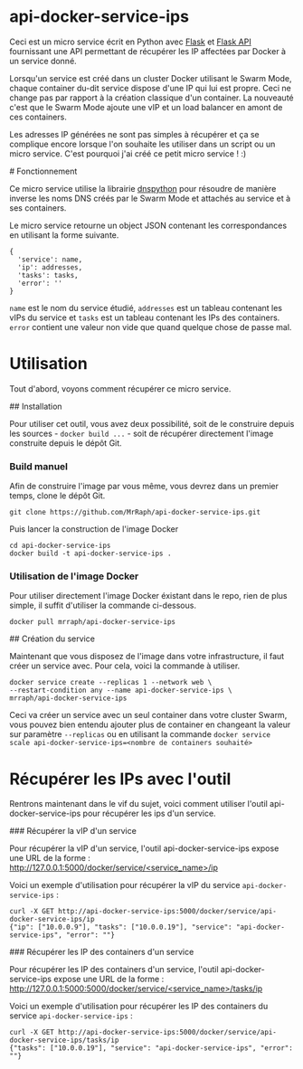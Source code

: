 # api-docker-service-ips

Ceci est un micro service écrit en Python avec [Flask](http://flask.pocoo.org/) et [Flask API](http://www.flaskapi.org/) fournissant une API permettant de récupérer les IP affectées par Docker à un service donné.

Lorsqu'un service est créé dans un cluster Docker utilisant le Swarm Mode, chaque container du-dit service dispose d'une IP qui lui est propre. Ceci ne change pas par rapport à la création classique d'un container. La nouveauté c'est que le Swarm Mode ajoute une vIP et un load balancer en amont de ces containers.

Les adresses IP générées ne sont pas simples à récupérer et ça se complique encore lorsque l'on souhaite les utiliser dans un script ou un micro service. C'est pourquoi j'ai créé ce petit micro service ! :)

# Fonctionnement

Ce micro service utilise la librairie [dnspython](http://www.dnspython.org/) pour résoudre de manière inverse les noms DNS créés par le Swarm Mode et attachés au service et à ses containers.

Le micro service retourne un object JSON contenant les correspondances en utilisant la forme suivante.

    {
      'service': name,
      'ip': addresses,
      'tasks': tasks,
      'error': ''
    }

`name` est le nom du service étudié, `addresses` est un tableau contenant les vIPs du service et `tasks` est un tableau contenant les IPs des containers. `error` contient une valeur non vide que quand quelque chose de passe mal.

# Utilisation

Tout d'abord, voyons comment récupérer ce micro service.

## Installation

Pour utiliser cet outil, vous avez deux possibilité, soit de le construire depuis les sources - `docker build ...` - soit de récupérer directement l'image construite depuis le dépôt Git.

### Build manuel

Afin de construire l'image par vous même, vous devrez dans un premier temps, clone le dépôt Git.

    git clone https://github.com/MrRaph/api-docker-service-ips.git

Puis lancer la construction de l'image Docker

    cd api-docker-service-ips
    docker build -t api-docker-service-ips .

### Utilisation de l'image Docker

Pour utiliser directement l'image Docker éxistant dans le repo, rien de plus simple, il suffit d'utiliser la commande ci-dessous.

    docker pull mrraph/api-docker-service-ips

## Création du service

Maintenant que vous disposez de l'image dans votre infrastructure, il faut créer un service avec. Pour cela, voici la commande à utiliser.

    docker service create --replicas 1 --network web \
    --restart-condition any --name api-docker-service-ips \
    mrraph/api-docker-service-ips

Ceci va créer un service avec un seul container dans votre cluster Swarm, vous pouvez bien entendu ajouter plus de container en changeant la valeur sur paramètre `--replicas` ou en utilisant la commande `docker service scale api-docker-service-ips=<nombre de containers souhaité>`

# Récupérer les IPs avec l'outil

Rentrons maintenant dans le vif du sujet, voici comment utiliser l'outil api-docker-service-ips pour récupérer les ips d'un service.

### Récupérer la vIP d'un service

Pour récupérer la vIP d'un service, l'outil api-docker-service-ips expose une URL de la forme : [http://127.0.0.1:5000/docker/service/<service_name>/ip](http://127.0.0.1:5000/docker/service/<service_name>/ip)

Voici un exemple d'utilisation pour récupérer la vIP du service `api-docker-service-ips` :

    curl -X GET http://api-docker-service-ips:5000/docker/service/api-docker-service-ips/ip
    {"ip": ["10.0.0.9"], "tasks": ["10.0.0.19"], "service": "api-docker-service-ips", "error": ""}

### Récupérer les IP des containers d'un service

Pour récupérer les IP des containers d'un service, l'outil api-docker-service-ips expose une URL de la forme : [http://127.0.0.1:5000:5000/docker/service/<service_name>/tasks/ip](http://127.0.0.1:5000/docker/service/<service_name>/tasks/ip)

Voici un exemple d'utilisation pour récupérer les IP des containers du service `api-docker-service-ips` :

    curl -X GET http://api-docker-service-ips:5000/docker/service/api-docker-service-ips/tasks/ip
    {"tasks": ["10.0.0.19"], "service": "api-docker-service-ips", "error": ""}
